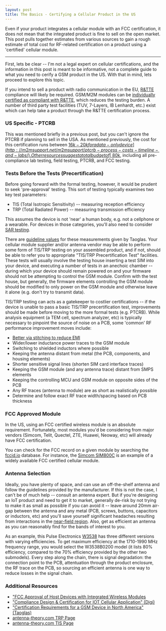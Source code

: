 ```yaml
---
layout: post
title: The Basics - Certifying a Cellular Product in the US
---
```


Even if your product integrates a cellular module with an FCC certification, it
does not mean that the integrated product is fine to sell on the open market.
This post pulls together estimates from various sources to gain a rough estimate
of total cost for RF-related certification on a product using a 'certified'
cellular module.

-----

First, lets be clear -- I'm not a legal expert on cellular certifications, and
the information in this post is meant to be informative, not a complete guide
to what you need to cerify a GSM product in the US.  With that in mind, lets
proceed to explore this topic.

If you intend to sell a product with radio communication in the EU, [R&TTE](http://www.tuv.com/en/usa/services_usa/product_testing/telecom_it/rtte_directive/rtte_directive.html) compliance will likely be required.  GSM/M2M modules can be [individually certified as compliant with R&TTE](http://www.tuv-sud.co.uk/uploads/images/1365171464129234960088/uk-mkg-guide-to-wireless-m2m-module-integration-en-uk.pdf), which reduces the testing burden.  A number of third party test facilities (TUV, 7-Layers, IB Lenhardt, etc.) exist which can help take a product through the R&TTE certification process.

### US Specific - PTCRB

This was mentioned briefly in a previous post, but you can't ignore the PTCRB
if planning to sell in the USA.  As mentioned previously, the cost for this
certification runs between [$16k-20k for a data-only device](http://m2msupport.net/m2msupport/ptcrb-process-costs-timeline-and-labs/).  Other resources suggest a total budget of
[~$80k](http://www.aldacom.com/gsm-info/gsm-certification-info.html), including
all pre-compliance lab testing, field testing, PTCRB, and FCC testing.

### Tests Before the Tests (Precertification)

Before going forward with the formal testing, however, it would be prudent to
seek 'pre-approval' testing.  This sort of testing typically examines two key
test parameters:

* TIS (Total Isotropic Sensitivity) -- measuring reception efficiency
* TRP (Total Radiated Power) -- measuring transmission efficiency

This assumes the device is not 'near' a human body, e.g. not a cellphone
or a wearable.  For devices in those categories, you'll also need to consider
[SAR testing](http://www.intertek.com/wireless-mobile/devices/sar-testing/).

There are [guideline values](http://www.taoglas.com/wp-content/uploads/2015/07/Taoglas-Guidelines-for-achieving-highest-RF-performance-and-passing-select-regulatory-approvals-for-cellular-devices-with-internal-antennas-2010042.pdf)
for these measurements given by Taoglas.  Your cellular module supplier and/or
antenna vendor may be able to perform some form of TIS/TRP testing on your
assembled product, and if not, should be able to refer you to appropriate
"TIS/TRP Precertification Test" facilities.  These tests will usually involve the
testing house inserting a test SIM into your device, and executing a number
of tests in an anechoic chamber -- during which your device should remain
powered on and your firmware should not be attempting to control the GSM
module.  Confirm with the test house, but generally, the firmware elements
controlling the GSM module should be modified to only power on the GSM module
and otherwise leave it alone (e.g. don't try to transmit data).

TIS/TRP testing can acts as a gatekeeper to costlier certifications -- if the
device is unable to pass a basic TIS/TRP precertification test, improvements
should be made before moving to the more formal tests (e.g. PTCRB).  While
analysis equipment (a TEM cell, spectrum analyzer, etc) is typically necessary
to pinpoint the source of noise on a PCB, some 'common' RF performance
improvement moves include:

* [Better via stitching to reduce EMI](http://www.cvel.clemson.edu/pdf/EMCS00-833.pdf)
* Wider/lower inductance power traces to the GSM module
* Switching to shielded inductors where possible
* Keeping the antenna distant from metal (the PCB, components, and housing elements)
* Shorter sensitive signal lines (shorten SIM card interface traces)
* Keeping the GSM module (and any antenna trace) distant from SMPS elements
* Keeping the controlling MCU and GSM module on opposite sides of the PCB
* Any RF traces (antenna to module) are as short as realistically possible
* Determine and follow exact RF trace width/spacing based on PCB thickness

### FCC Approved Module

In the US, using an FCC certified wireless module is an absolute requirement.
Fortunately, most modules you'd be considering from major vendors (Simcom,
Telit, Quectel, ZTE, Huawei, Neoway, etc) will already have FCC certification.

You can check for the FCC record on a given module by searching the [fccid.io](https://fccid.io/)
database.  For instance, the [Simcom SIM800C](https://fccid.io/UDV-SIM800C) is
an example of a widely available FCC certified cellular module.

### Antenna Selection

Ideally, you have plenty of space, and can use an off-the-shelf antenna
and follow the guidelines provided by the manufacturer.  If this is not
the case, I can't be of much help -- consult an antenna expert.  But if you're
designing an IoT product and need to get it to market, generally de-risk by not
trying to make it as small as possible if you can avoid it -- leave around 20mm
air-gap between the antenna and any metal (PCB, screws, buttons, capacitors
or inductors, etc) and you'll save yourself significant headaches resulting
from interactions in the [near-field region](http://www.antenna-theory.com/basics/fieldRegions.php).
Also, get as efficient an antenna as you can reasonably find for the bands
of interest to you.

As an example, this Pulse Electronics [W3538](http://productfinder.pulseeng.com/files/datasheets/W3538.pdf)
has three different versions with varying efficiencies.  To get maximum
efficiency at the 1710-1990 MHz frequency range, you would select the
W3538B0200 model (it lists 80% efficiency, compared to the 70% efficiency
provided by the other two submodels).  Every step along the chain, there is
signal degradation: the connection point to the PCB, attentuation through
the product enclosure, the RF trace on the PCB, so sourcing an efficient
antenna is one way to reduce losses in the signal chain.

### Additional Resources

* ["FCC Approval of Host Devices with Integrated Wireless Modules](http://library.ul.com/wp-content/uploads/sites/40/2015/02/UL_WP_Draft_FCC-Approval-of-Host-Devices-with-Integrated-Wireless-Modules_v6.pdf)
* ["Compliance Design & Certification for IOT Cellular Application" (Digi)](https://www.digi.com/pdf/iot_design_certs_cellularapps.pdf)
* ["Certification Requirements for a GSM Device in North America" (Taoglas)](http://www.taoglas.com/wp-content/uploads/2015/07/Certification-Requirements-for-a-GSM-Device-in-North-AmericaAPN-14-8-003.A.pdf)
* [antenna-theory.com TRP Page](http://www.antenna-theory.com/definitions/trp.php)
* [antenna-theory.com TIS Page](http://www.antenna-theory.com/definitions/tis.php)

